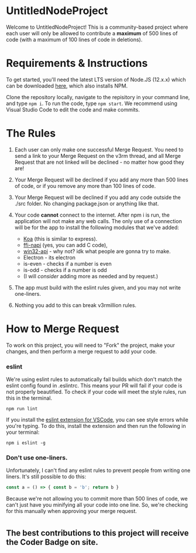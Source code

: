 # UntitledNodeProject

Welcome to UntitledNodeProject! This is a community-based project where each user will only be allowed to contribute a **maximum** of 500 lines of code (with a maximum of 100 lines of code in deletions).

# Requirements & Instructions

To get started, you'll need the latest LTS version of Node.JS (12.x.x) which can be downloaded [here](https://nodejs.org/en/download/), which also installs NPM.

Clone the repository locally, navigate to the repisitory in your command line, and type `npm i`. To run the code, type `npm start`. We recommend using Visual Studio Code to edit the code and make commits.

# The Rules
1. Each user can only make one successful Merge Request. You need to send a link to your Merge Request on the v3rm thread, and all Merge Request that are not linked will be declined - no matter how good they are!

2. Your Merge Request will be declined if you add any more than 500 lines of code, or if you remove any more than 100 lines of code.

3. Your Merge Request will be declined if you add any code outside the ./src folder. No changing package.json or anything like that.

4. Your code **cannot** connect to the internet. After npm i is run, the application will not make any web calls.  The only use of a connection will be for the app to install the following modules that we've added:

    - [Koa](https://koajs.com/) (this is similar to express).
    - [ffi-napi](https://github.com/node-ffi-napi/node-ffi-napi) (yes, you can add C code),
    - [win32-api](https://github.com/waitingsong/node-win32-api) - why not? idk what people are gonna try to make.
    - Electron - its electron
    - is-even - checks if a number is even
    - is-odd - checks if a number is odd
    - (I will _consider_ adding more as needed and by request.)

5. The app must build with the eslint rules given, and you may not write one-liners.
6. Nothing you add to this can break v3rmillion rules.


# How to Merge Request
To work on this project, you will need to "Fork" the project, make your changes, and then perform a merge request to add your code.

### eslint
We're using eslint rules to automatically fail builds which don't match the eslint config found in .eslintrc. This means your PR will fail if your code is not properly beautified. To check if your code will meet the style rules, run this in the terminal.

`npm run lint`

If you install the [eslint extension for VSCode](https://marketplace.visualstudio.com/items?itemName=dbaeumer.vscode-eslint), you can see style errors while you're typing. To do this, install the extension and then run the following in your terminal:

`npm i eslint -g `
### Don't use one-liners.
Unfortunately, I can't find any eslint rules to prevent people from writing one liners. It's still possible to do this:
```js
const a = () => { const b = 'b'; return b }
```
Because we're not allowing you to commit more than 500 lines of code, we can't just have you minifying all your code into one line. So, we're checking for this manually when approving your merge request.

# 
## The best contributions to this project will receive the Coder Badge on site.
